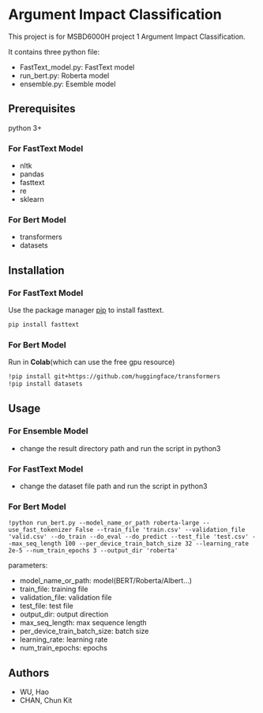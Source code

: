
<!-- ABOUT THE PROJECT -->
# Argument Impact Classification
This project is for MSBD6000H project 1 Argument Impact Classification.

It contains three python file:

* FastText_model.py: FastText model
* run_bert.py: Roberta model
* ensemble.py: Esemble model

## Prerequisites
python 3+
### For FastText Model 
* nltk
* pandas
* fasttext
* re
* sklearn
### For Bert Model
* transformers
* datasets

## Installation
### For FastText Model
Use the package manager [pip](https://pypi.org/project/fasttext/) to install fasttext.

```bash
pip install fasttext
```
### For Bert Model
Run in **Colab**(which can use the free gpu resource)
```bash
!pip install git+https://github.com/huggingface/transformers
!pip install datasets
```

## Usage
### For Ensemble Model
* change the result directory path and run the script in python3
### For FastText Model
* change the dataset file path and run the script in python3
### For Bert Model
```
!python run_bert.py --model_name_or_path roberta-large --use_fast_tokenizer False --train_file 'train.csv' --validation_file 'valid.csv' --do_train --do_eval --do_predict --test_file 'test.csv' --max_seq_length 100 --per_device_train_batch_size 32 --learning_rate 2e-5 --num_train_epochs 3 --output_dir 'roberta'
```
parameters:
* model_name_or_path: model(BERT/Roberta/Albert...)
* train_file: training file
* validation_file: validation file
* test_file: test file
* output_dir: output direction
* max_seq_length: max sequence length
* per_device_train_batch_size: batch size
* learning_rate: learning rate
* num_train_epochs: epochs

## Authors
* WU, Hao
* CHAN, Chun Kit
